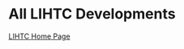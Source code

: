 # All LIHTC Developments



[LIHTC Home Page](https://pcrgdatafellows.github.io/Summer-Research-Project/LIHTC.html)
